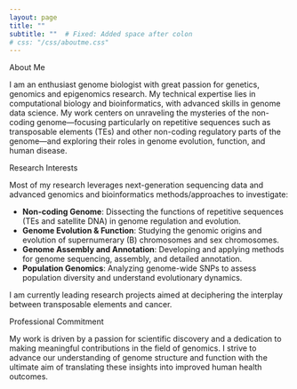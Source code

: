 ```yaml
---
layout: page
title: ""
subtitle: ""  # Fixed: Added space after colon
# css: "/css/aboutme.css"
---
```


About Me

I am an enthusiast genome biologist with great passion for genetics, genomics and epigenomics research. My technical expertise lies in computational biology and bioinformatics, with advanced skills in genome data science. My work centers on unraveling the mysteries of the non-coding genome—focusing particularly on repetitive sequences such as transposable elements (TEs) and other non-coding regulatory parts of the genome—and exploring their roles in genome evolution, function, and human disease.

Research Interests

Most of my research leverages next-generation sequencing data and advanced genomics and bioinformatics methods/approaches to investigate:

- **Non-coding Genome**: Dissecting the functions of repetitive sequences (TEs and satellite DNA) in genome regulation and evolution.
- **Genome Evolution & Function**: Studying the genomic origins and evolution of supernumerary (B) chromosomes and sex chromosomes.
- **Genome Assembly and Annotation**: Developing and applying methods for genome sequencing, assembly, and detailed annotation.
- **Population Genomics**: Analyzing genome-wide SNPs to assess population diversity and understand evolutionary dynamics.

I am currently leading research projects aimed at deciphering the interplay between transposable elements and cancer.

Professional Commitment

My work is driven by a passion for scientific discovery and a dedication to making meaningful contributions in the field of genomics. I strive to advance our understanding of genome structure and function with the ultimate aim of translating these insights into improved human health outcomes.